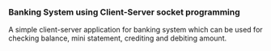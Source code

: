 ### Banking System using Client-Server socket programming

A simple client-server application for banking system which can be used for checking balance, mini statement, crediting and debiting amount.     
